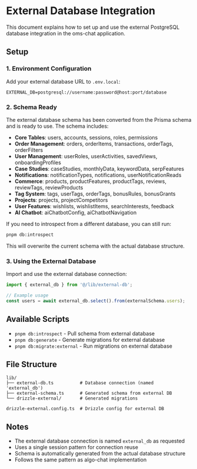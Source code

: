 # External Database Integration

This document explains how to set up and use the external PostgreSQL database integration in the oms-chat application.

## Setup

### 1. Environment Configuration

Add your external database URL to `.env.local`:

```env
EXTERNAL_DB=postgresql://username:password@host:port/database
```

### 2. Schema Ready

The external database schema has been converted from the Prisma schema and is ready to use. The schema includes:

- **Core Tables**: users, accounts, sessions, roles, permissions
- **Order Management**: orders, orderItems, transactions, orderTags, orderFilters
- **User Management**: userRoles, userActivities, savedViews, onboardingProfiles
- **Case Studies**: caseStudies, monthlyData, keywordData, serpFeatures
- **Notifications**: notificationTypes, notifications, userNotificationReads
- **Commerce**: products, productFeatures, productTags, reviews, reviewTags, reviewProducts
- **Tag System**: tags, userTags, orderTags, bonusRules, bonusGrants
- **Projects**: projects, projectCompetitors
- **User Features**: wishlists, wishlistItems, searchInterests, feedback
- **AI Chatbot**: aiChatbotConfig, aiChatbotNavigation

If you need to introspect from a different database, you can still run:

```bash
pnpm db:introspect
```

This will overwrite the current schema with the actual database structure.

### 3. Using the External Database

Import and use the external database connection:

```typescript
import { external_db } from '@/lib/external-db';

// Example usage
const users = await external_db.select().from(externalSchema.users);
```

## Available Scripts

- `pnpm db:introspect` - Pull schema from external database
- `pnpm db:generate` - Generate migrations for external database
- `pnpm db:migrate:external` - Run migrations on external database

## File Structure

```
lib/
├── external-db.ts          # Database connection (named 'external_db')
├── external-schema.ts      # Generated schema from external DB
└── drizzle-external/       # Generated migrations

drizzle-external.config.ts  # Drizzle config for external DB
```

## Notes

- The external database connection is named `external_db` as requested
- Uses a single session pattern for connection reuse
- Schema is automatically generated from the actual database structure
- Follows the same pattern as algo-chat implementation

